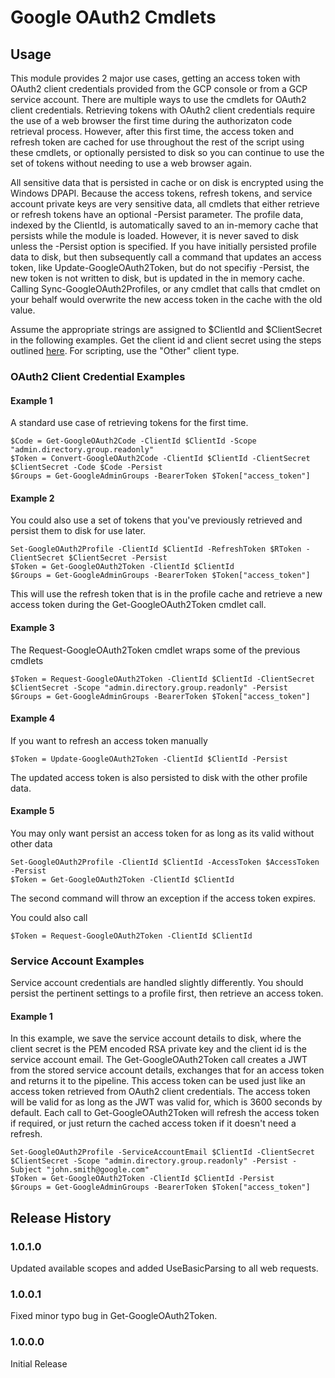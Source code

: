 # Google OAuth2 Cmdlets

## Usage

This module provides 2 major use cases, getting an access token with OAuth2 client credentials provided from the GCP console or
from a GCP service account. There are multiple ways to use the cmdlets for OAuth2 client credentials. Retrieving tokens with OAuth2
client credentials require the use of a web browser the first time during the authorizaton code retrieval process. However, after this
first time, the access token and refresh token are cached for use throughout the rest of the script using these cmdlets, or optionally
persisted to disk so you can continue to use the set of tokens without needing to use a web browser again.

All sensitive data that is persisted in cache or on disk is encrypted using the Windows DPAPI. Because the access tokens, refresh tokens,
and service account private keys are very sensitive data, all cmdlets that either retrieve or refresh tokens have an optional -Persist
parameter. The profile data, indexed by the ClientId, is automatically saved to an in-memory cache that persists while the module
is loaded. However, it is never saved to disk unless the -Persist option is specified. If you have initially persisted profile data to disk,
but then subsequently call a command that updates an access token, like Update-GoogleOAuth2Token, but do not specifiy -Persist, the new
token is not written to disk, but is updated in the in memory cache. Calling Sync-GoogleOAuth2Profiles, or any cmdlet that calls that
cmdlet on your behalf would overwrite the new access token in the cache with the old value.

Assume the appropriate strings are assigned to $ClientId and $ClientSecret in the following examples. Get the client id and client secret using the steps outlined [here](#https://developers.google.com/identity/protocols/OAuth2/). For scripting, use the "Other" client type.

### OAuth2 Client Credential Examples

#### Example 1
A standard use case of retrieving tokens for the first time.

    $Code = Get-GoogleOAuth2Code -ClientId $ClientId -Scope "admin.directory.group.readonly"
	$Token = Convert-GoogleOAuth2Code -ClientId $ClientId -ClientSecret $ClientSecret -Code $Code -Persist
	$Groups = Get-GoogleAdminGroups -BearerToken $Token["access_token"]

#### Example 2
You could also use a set of tokens that you've previously retrieved and persist them to disk for use later.

	Set-GoogleOAuth2Profile -ClientId $ClientId -RefreshToken $RToken -ClientSecret $ClientSecret -Persist
	$Token = Get-GoogleOAuth2Token -ClientId $ClientId
	$Groups = Get-GoogleAdminGroups -BearerToken $Token["access_token"]

This will use the refresh token that is in the profile cache and retrieve a new access token during the Get-GoogleOAuth2Token cmdlet call.

#### Example 3
The Request-GoogleOAuth2Token cmdlet wraps some of the previous cmdlets

    $Token = Request-GoogleOAuth2Token -ClientId $ClientId -ClientSecret $ClientSecret -Scope "admin.directory.group.readonly" -Persist
	$Groups = Get-GoogleAdminGroups -BearerToken $Token["access_token"]

#### Example 4
If you want to refresh an access token manually

    $Token = Update-GoogleOAuth2Token -ClientId $ClientId -Persist

The updated access token is also persisted to disk with the other profile data.

#### Example 5
You may only want persist an access token for as long as its valid without other data

    Set-GoogleOAuth2Profile -ClientId $ClientId -AccessToken $AccessToken -Persist
	$Token = Get-GoogleOAuth2Token -ClientId $ClientId

The second command will throw an exception if the access token expires.

You could also call

	$Token = Request-GoogleOAuth2Token -ClientId $ClientId

### Service Account Examples

Service account credentials are handled slightly differently. You should persist the pertinent settings to a profile first, then
retrieve an access token.

#### Example 1

In this example, we save the service account details to disk, where the client secret is the PEM encoded RSA private key and 
the client id is the service account email. The Get-GoogleOAuth2Token call creates a JWT from the stored service account details,
exchanges that for an access token and returns it to the pipeline. This access token can be used just like an access token retrieved
from OAuth2 client credentials. The access token will be valid for as long as the JWT was valid for, which is 3600 seconds by default.
Each call to Get-GoogleOAuth2Token will refresh the access token if required, or just return the cached access token if it doesn't need
a refresh.

	Set-GoogleOAuth2Profile -ServiceAccountEmail $ClientId -ClientSecret $ClientSecret -Scope "admin.directory.group.readonly" -Persist -Subject "john.smith@google.com"
	$Token = Get-GoogleOAuth2Token -ClientId $ClientId -Persist
	$Groups = Get-GoogleAdminGroups -BearerToken $Token["access_token"]

## Release History

### 1.0.1.0
Updated available scopes and added UseBasicParsing to all web requests.

### 1.0.0.1
Fixed minor typo bug in Get-GoogleOAuth2Token.

### 1.0.0.0
Initial Release